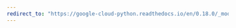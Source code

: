 ```yaml
---
redirect_to: "https://google-cloud-python.readthedocs.io/en/0.18.0/_modules/gcloud/datastore/entity.html"
---
```

